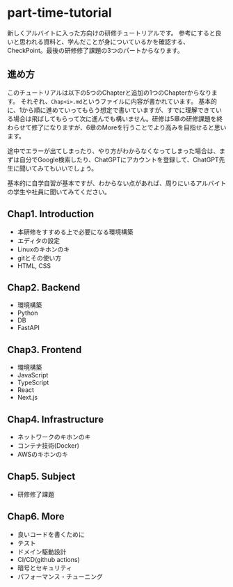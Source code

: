 # part-time-tutorial
新しくアルバイトに入った方向けの研修チュートリアルです。
参考にすると良いと思われる資料と、学んだことが身についているかを確認する、CheckPoint。最後の研修修了課題の3つのパートからなります。

## 進め方
このチュートリアルは以下の5つのChapterと追加の1つのChapterからなります。
それぞれ、`Chap<i>.md`というファイルに内容が書かれています。
基本的に、1から順に進めていってもらう想定で書いていますが、すでに理解できている場合は飛ばしてもらって次に進んでも構いません。研修は5章の研修課題を終わらせて修了になりますが、6章のMoreを行うことでより高みを目指せると思います。

途中でエラーが出てしまったり、やり方がわからなくなってしまった場合は、まずは自分でGoogle検索したり、ChatGPTにアカウントを登録して、ChatGPT先生に聞いてみてもいいでしょう。

基本的に自学自習が基本ですが、わからない点があれば、周りにいるアルバイトの学生や社員に聞いてみてください。

## Chap1. Introduction

- 本研修をすすめる上で必要になる環境構築
- エディタの設定
- Linuxのキホンのキ
- gitとその使い方
- HTML, CSS

## Chap2. Backend

- 環境構築
- Python
- DB
- FastAPI

## Chap3. Frontend

- 環境構築
- JavaScript
- TypeScript
- React
- Next.js

## Chap4. Infrastructure

- ネットワークのキホンのキ
- コンテナ技術(Docker)
- AWSのキホンのキ

## Chap5. Subject

- 研修修了課題
## Chap6. More

- 良いコードを書くために
- テスト
- ドメイン駆動設計
- CI/CD(github actions)
- 暗号とセキュリティ
- パフォーマンス・チューニング


